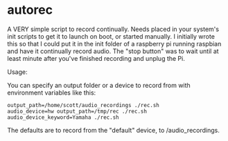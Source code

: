 # autorec
A VERY simple script to record continually. Needs placed in your system's init scripts to get it
to launch on boot, or started manually. I initially wrote this so that I could put it in the init
folder of a raspberry pi running raspbian and have it continually record audio. The "stop button"
was to wait until at least minute after you've finished recording and unplug the Pi.

Usage:

You can specify an output folder or a device to record from with environment variables like this:

    output_path=/home/scott/audio_recordings ./rec.sh
    audio_device=hw output_path=/tmp/rec ./rec.sh
    audio_device_keyword=Yamaha ./rec.sh

The defaults are to record from the "default" device, to /audio_recordings.
